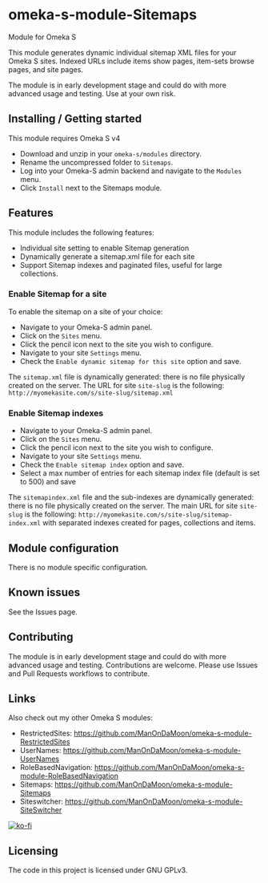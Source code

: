 # omeka-s-module-Sitemaps
Module for Omeka S

This module generates dynamic individual sitemap XML files for your Omeka S sites.
Indexed URLs include items show pages, item-sets browse pages, and site pages.

The module is in early development stage and could do with more advanced usage and testing. Use at your own risk.

## Installing / Getting started

This module requires Omeka S v4

* Download and unzip in your `omeka-s/modules` directory.
* Rename the uncompressed folder to `Sitemaps`.
* Log into your Omeka-S admin backend and navigate to the `Modules` menu.
* Click `Install` next to the Sitemaps module.

## Features

This module includes the following features:

* Individual site setting to enable Sitemap generation
* Dynamically generate a sitemap.xml file for each site
* Support Sitemap indexes and paginated files, useful for large collections.

### Enable Sitemap for a site

To enable the sitemap on a site of your choice:

* Navigate to your Omeka-S admin panel.
* Click on the `Sites` menu.
* Click the pencil icon next to the site you wish to configure.
* Navigate to your site `Settings` menu.
* Check the `Enable dynamic sitemap for this site` option and save.

The `sitemap.xml` file is dynamically generated: there is no file physically created on the server.
The URL for site `site-slug` is the following: `http://myomekasite.com/s/site-slug/sitemap.xml`

### Enable Sitemap indexes

* Navigate to your Omeka-S admin panel.
* Click on the `Sites` menu.
* Click the pencil icon next to the site you wish to configure.
* Navigate to your site `Settings` menu.
* Check the `Enable sitemap index` option and save.
* Select a max number of entries for each sitemap index file (default is set to 500) and save

The `sitemapindex.xml` file and the sub-indexes are dynamically generated: there is no file physically created on the server.
The main URL for site `site-slug` is the following: `http://myomekasite.com/s/site-slug/sitemap-index.xml` with separated indexes created for pages, collections and items.


## Module configuration

There is no module specific configuration.

## Known issues

See the Issues page.

## Contributing

The module is in early development stage and could do with more advanced usage and testing. Contributions are welcome. Please use Issues and Pull Requests workflows to contribute.

## Links

Also check out my other Omeka S modules:

* RestrictedSites: https://github.com/ManOnDaMoon/omeka-s-module-RestrictedSites
* UserNames: https://github.com/ManOnDaMoon/omeka-s-module-UserNames
* RoleBasedNavigation: https://github.com/ManOnDaMoon/omeka-s-module-RoleBasedNavigation
* Sitemaps: https://github.com/ManOnDaMoon/omeka-s-module-Sitemaps
* Siteswitcher: https://github.com/ManOnDaMoon/omeka-s-module-SiteSwitcher

[![ko-fi](https://www.ko-fi.com/img/githubbutton_sm.svg)](https://ko-fi.com/H2H0IPOUY)

## Licensing

The code in this project is licensed under GNU GPLv3.
